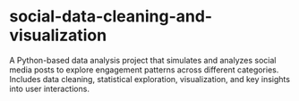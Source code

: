 # social-data-cleaning-and-visualization
A Python-based data analysis project that simulates and analyzes social media posts to explore engagement patterns across different categories. Includes data cleaning, statistical exploration, visualization, and key insights into user interactions.
